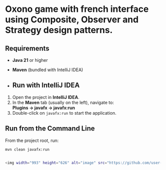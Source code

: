 # Oxono game with french interface using Composite, Observer and Strategy design patterns.

## Requirements
- **Java 21** or higher
- **Maven** (bundled with IntelliJ IDEA)

- ## Run with IntelliJ IDEA
1. Open the project in **IntelliJ IDEA**.  
2. In the **Maven** tab (usually on the left), navigate to:  
   **Plugins → javafx → javafx:run**  
3. Double-click on `javafx:run` to start the application.

## Run from the Command Line
From the project root, run:

```bash
mvn clean javafx:run


<img width="993" height="626" alt="image" src="https://github.com/user-attachments/assets/65d4c077-d528-4ec4-ba77-29238fd91542" />
